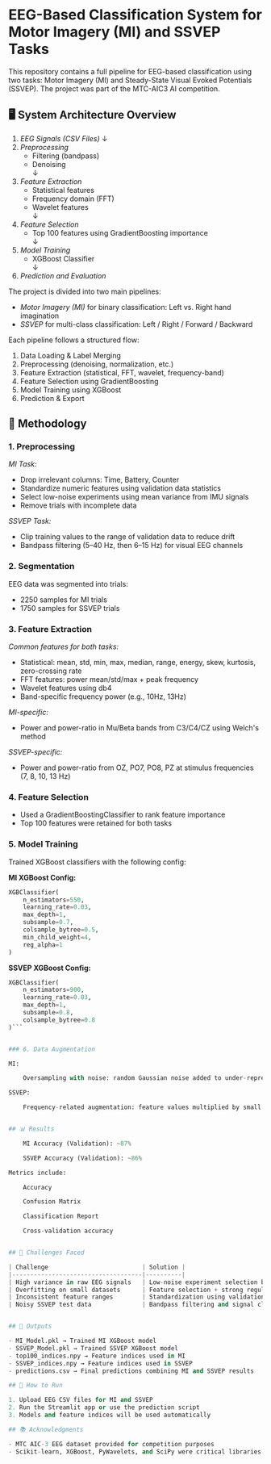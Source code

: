 # EEG-Based Classification System for Motor Imagery (MI) and SSVEP Tasks

This repository contains a full pipeline for EEG-based classification using two tasks: Motor Imagery (MI) and Steady-State Visual Evoked Potentials (SSVEP). The project was part of the MTC-AIC3 AI competition.

## 🖥️ System Architecture Overview
1. *EEG Signals (CSV Files)*
   ↓  
2. *Preprocessing*  
   - Filtering (bandpass)  
   - Denoising  
   ↓  
3. *Feature Extraction*  
   - Statistical features  
   - Frequency domain (FFT)  
   - Wavelet features  
   ↓  
4. *Feature Selection*  
   - Top 100 features using GradientBoosting importance  
   ↓  
5. *Model Training*  
   - XGBoost Classifier  
   ↓  
6. *Prediction and Evaluation*

The project is divided into two main pipelines:

- *Motor Imagery (MI)* for binary classification: Left vs. Right hand imagination
- *SSVEP* for multi-class classification: Left / Right / Forward / Backward

Each pipeline follows a structured flow:

1. Data Loading & Label Merging
2. Preprocessing (denoising, normalization, etc.)
3. Feature Extraction (statistical, FFT, wavelet, frequency-band)
4. Feature Selection using GradientBoosting
5. Model Training using XGBoost
6. Prediction & Export

## 🧪 Methodology

### 1. Preprocessing

*MI Task:*
- Drop irrelevant columns: Time, Battery, Counter
- Standardize numeric features using validation data statistics
- Select low-noise experiments using mean variance from IMU signals
- Remove trials with incomplete data

*SSVEP Task:*
- Clip training values to the range of validation data to reduce drift
- Bandpass filtering (5–40 Hz, then 6–15 Hz) for visual EEG channels

### 2. Segmentation
EEG data was segmented into trials:
- 2250 samples for MI trials
- 1750 samples for SSVEP trials

### 3. Feature Extraction

*Common features for both tasks:*
- Statistical: mean, std, min, max, median, range, energy, skew, kurtosis, zero-crossing rate
- FFT features: power mean/std/max + peak frequency
- Wavelet features using db4
- Band-specific frequency power (e.g., 10Hz, 13Hz)

*MI-specific:*
- Power and power-ratio in Mu/Beta bands from C3/C4/CZ using Welch's method

*SSVEP-specific:*
- Power and power-ratio from OZ, PO7, PO8, PZ at stimulus frequencies (7, 8, 10, 13 Hz)

### 4. Feature Selection
- Used a GradientBoostingClassifier to rank feature importance
- Top 100 features were retained for both tasks

### 5. Model Training
Trained XGBoost classifiers with the following config:

**MI XGBoost Config:**
```python
XGBClassifier(
    n_estimators=550,
    learning_rate=0.03,
    max_depth=1,
    subsample=0.7,
    colsample_bytree=0.5,
    min_child_weight=4,
    reg_alpha=1
)
```


**SSVEP XGBoost Config:**
```python
XGBClassifier(
    n_estimators=900,
    learning_rate=0.03,
    max_depth=1,
    subsample=0.8,
    colsample_bytree=0.8
)```


### 6. Data Augmentation

MI:

    Oversampling with noise: random Gaussian noise added to under-represented classes

SSVEP:

    Frequency-related augmentation: feature values multiplied by small random factors


## 📊 Results

    MI Accuracy (Validation): ~87%

    SSVEP Accuracy (Validation): ~86%

Metrics include:

    Accuracy

    Confusion Matrix

    Classification Report

    Cross-validation accuracy


## 🚧 Challenges Faced

| Challenge                          | Solution |
|------------------------------------|----------|
| High variance in raw EEG signals   | Low-noise experiment selection based on IMU signal variance |
| Overfitting on small datasets      | Feature selection + strong regularization + data augmentation |
| Inconsistent feature ranges        | Standardization using validation set only |
| Noisy SSVEP test data              | Bandpass filtering and signal clipping |


## 📁 Outputs

- MI_Model.pkl → Trained MI XGBoost model  
- SSVEP_Model.pkl → Trained SSVEP XGBoost model  
- top100_indices.npy → Feature indices used in MI  
- SSVEP_indices.npy → Feature indices used in SSVEP  
- predictions.csv → Final predictions combining MI and SSVEP results  

## 🚀 How to Run

1. Upload EEG CSV files for MI and SSVEP  
2. Run the Streamlit app or use the prediction script  
3. Models and feature indices will be used automatically  

## 📚 Acknowledgments

- MTC AIC-3 EEG dataset provided for competition purposes  
- Scikit-learn, XGBoost, PyWavelets, and SciPy were critical libraries used
